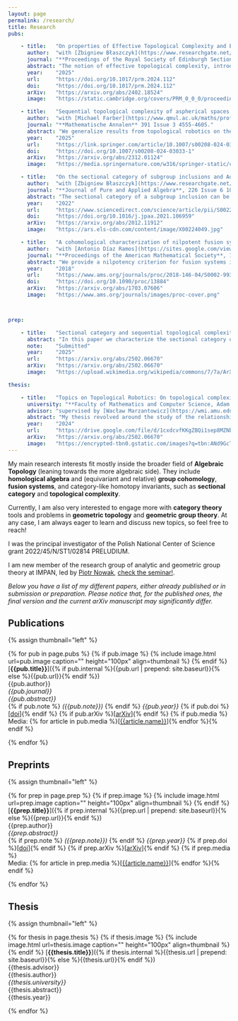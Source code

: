 ```yaml
---
layout: page
permalink: /research/
title: Research
pubs:

    - title:   "On properties of Effective Topological Complexity and Effective Lusternik-Schnirelmann Category"
      author:  "with [Zbigniew Błaszczyk](https://www.researchgate.net/profile/Zbigniew-Blaszczyk) and [Antonio Viruel](https://sites.google.com/view/antonio-viruel/p%C3%A1gina-principal)."
      journal: "**Proceedings of the Royal Society of Edinburgh Section A: Mathematics** (online)."
      abstract: "The notion of effective topological complexity, introduced by Błaszczyk and Kaluba, deals with using group actions in the configuration space in order to reduce the complexity of the motion planning algorithm. In this article we focus on studying several properties of such notion of topological complexity. We introduce a notion of effective LS-category which mimics the behaviour the usual LS-cat has in the non-effective setting. We use it to investigate the relationship between these effective invariants and the orbit map with respect of the group action, and we give numerous examples. Additionally, we investigate non-vanishing criteria based on a cohomological dimension bound of the saturated diagonal."
      year:    "2025"
      url:     "https://doi.org/10.1017/prm.2024.112"
      doi:     "https://doi.org/10.1017/prm.2024.112"
      arXiv:   "https://arxiv.org/abs/2402.18524"
      image:   "https://static.cambridge.org/covers/PRM_0_0_0/proceedings_of%20the%20royal%20society%20of%20edinburgh%20section%20a:%20mathematics.jpg?send-full-size-image=true"

    - title:   "Sequential topological complexity of aspherical spaces and sectional categories of subgroup inclusions"
      author:  "with [Michael Farber](https://www.qmul.ac.uk/maths/profiles/farberm.html), [Stephan Mescher](https://www.researchgate.net/profile/Stephan-Mescher) and [John Oprea](https://www.researchgate.net/profile/John-Oprea)."
      journal: "**Mathematische Annalen** 391 Issue 3 4555-4605."
      abstract: "We generalize results from topological robotics on the topological complexity (TC) of aspherical spaces to sectional categories of fibrations inducing subgroup inclusions on the level of fundamental groups. In doing so, we establish new lower bounds on sequential TCs of aspherical spaces as well as the parametrized TC of epimorphisms. Moreover, we generalize the Costa–Farber canonical class for TC to classes for sequential TCs and explore their properties. We combine them with the results on sequential TCs of aspherical spaces to obtain results on spaces that are not necessarily aspherical."
      year:    "2025"
      url:     "https://link.springer.com/article/10.1007/s00208-024-03033-1"
      doi:     "https://doi.org/10.1007/s00208-024-03033-1"
      arXiv:   "https://arxiv.org/abs/2312.01124"
      image:   "https://media.springernature.com/w316/springer-static/cover-hires/journal/208?as=webp"

    - title:   "On the sectional category of subgroup inclusions and Adamson cohomology theory" 
      author:  "with [Zbigniew Błaszczyk](https://www.researchgate.net/profile/Zbigniew-Blaszczyk) and [José Gabriel Carrasquel-Vera](https://www.researchgate.net/profile/Jose-Carrasquel-Vera)."
      journal: "**Journal of Pure and Applied Algebra**, 226 Issue 6 106959."
      abstract: "The sectional category of a subgroup inclusion can be defined as the sectional category of the corresponding map between Eilenberg--MacLane spaces. We extend a characterization of topological complexity of aspherical spaces given by Farber, Grant, Lupton and Oprea to the context of sectional category of subgroup inclusions and investigate it by means of Adamson cohomology theory."
      year:    "2022"
      url:     "https://www.sciencedirect.com/science/article/pii/S0022404921003005"
      doi:     "https://doi.org/10.1016/j.jpaa.2021.106959"
      arXiv:   "https://arxiv.org/abs/2012.11912"
      image:   "https://ars.els-cdn.com/content/image/X00224049.jpg"

    - title:   "A cohomological characterization of nilpotent fusion systems"
      author:  "with [Antonio Díaz Ramos](https://sites.google.com/view/antonio-diaz-ramos/) and [Antonio Viruel](https://sites.google.com/view/antonio-viruel/p%C3%A1gina-principal)."
      journal: "**Proceedings of the American Mathematical Society**, 146, 1447-1450."
      abstract: "We provide a nilpotency criterion for fusion systems in terms of the vanishing of its cohomology with twisted coefficients."
      year:    "2018"
      url:     "https://www.ams.org/journals/proc/2018-146-04/S0002-9939-2017-13884-2/"
      doi:     "https://doi.org/10.1090/proc/13884"
      arXiv:   "https://arxiv.org/abs/1703.07606"
      image:   "https://www.ams.org/journals/images/proc-cover.png"



prep:

    - title:   "Sectional category and sequential topological complexity of aspherical spaces as A-genus"
      abstract: "In this paper we characterize the sectional category of subgroup inclusions and the r-sequential topological complexity of aspherical spaces of a group G in terms of the A-genus in the sense of Clapp-Puppe and Bartsch for a suitable one-element family of G-spaces A, and we discuss some of the consequences of such characterization, including new ideas about notions of category-like invariants with respect to proper actions of groups."
      note:    "Submitted"
      year:    "2025"
      url:     "https://arxiv.org/abs/2502.06670"
      arXiv:   "https://arxiv.org/abs/2502.06670"
      image:   "https://upload.wikimedia.org/wikipedia/commons/7/7a/ArXiv_logo_2022.png"

thesis:

    - title:   "Topics on Topological Robotics: On topological complexity of Eilenberg-MacLane spaces and effective topological complexity"
      university: "**Faculty of Mathematics and Computer Science, Adam Mickiewicz University in Poznan**"
      advisor: "supervised by [Wacław Marzantowicz](https://wmi.amu.edu.pl/wydzial/pracownicy/waclaw-marzantowicz)"
      abstract: "My thesis revolved around the study of the relationship between different category-like homotopy invariants (mainly sectional category and sequential topological complexity) and groups, through two different and complementary approaches: by studying such invariants of K(G,1)-spaces, and by investigating properties of a certain equivariant version of topological complexity of G-spaces, the effective TC of Błaszczyk and Kaluba. "
      year:    "2024"
      url:     "https://drive.google.com/file/d/1cxdcvfKKgZBQi1sep8MZNbD2Bg4sRPpM/view?usp=drive_link"
      arXiv:   "https://arxiv.org/abs/2502.06670"
      image:   "https://encrypted-tbn0.gstatic.com/images?q=tbn:ANd9GcTvyuH_18BpG2OGrWxQ8pHOFvtiEDtrwbwakA&s"
---
```


My main research interests fit mostly inside the broader field of **Algebraic Topology** (leaning towards the more algebraic side). They include **homological algebra** and (equivariant and relative) **group cohomology**, **fusion systems**, and category-like homotopy invariants, such as **sectional category** and **topological complexity**. 

Currently, I am also very interested to engage more with **category theory** tools and problems in **geometric topology** and **geometric group theory**. At any case, I am always eager to learn and discuss new topics, so feel free to reach!

I was the principal investigator of the Polish National Center of Science grant 2022/45/N/ST1/02814 PRELUDIUM. 

I am new member of the research group of analytic and geometric group theory at IMPAN, led by [Piotr Nowak](https://pnowak.impan.pl/), [check the seminar!](https://sites.google.com/view/group-theory-seminar-at-impan/home).


<em> Below you have a list of my different papers, either already published or in submission or preparation. Please notice that, for the published ones, the final version and the current arXiv manuscript may significantly differ. </em>

## Publications

{% assign thumbnail="left" %}

{% for pub in page.pubs %}
{% if pub.image %}
{% include image.html url=pub.image caption="" height="100px" align=thumbnail %}
{% endif %}
[**{{pub.title}}**]({% if pub.internal %}{{pub.url | prepend: site.baseurl}}{% else %}{{pub.url}}{% endif %})<br />
{{pub.author}}<br />
*{{pub.journal}}*<br />
*{{pub.abstract}}*<br />
{% if pub.note %} *({{pub.note}})*
{% endif %} *{{pub.year}}* {% if pub.doi %}[[doi]({{pub.doi}})]{% endif %} {% if pub.arXiv %}[[arXiv]({{pub.arXiv}})]{% endif %}
{% if pub.media %}<br />Media: {% for article in pub.media %}[[{{article.name}}]({{article.url}})]{% endfor %}{% endif %}

{% endfor %}

## Preprints

{% assign thumbnail="left" %}

{% for prep in page.prep %}
{% if prep.image %}
{% include image.html url=prep.image caption="" height="100px" align=thumbnail %}
{% endif %}
[**{{prep.title}}**]({% if prep.internal %}{{prep.url | prepend: site.baseurl}}{% else %}{{prep.url}}{% endif %})<br />
{{prep.author}}<br />
*{{prep.abstract}}*<br />
{% if prep.note %} *({{prep.note}})*
{% endif %} *{{prep.year}}* {% if prep.doi %}[[doi]({{prep.doi}})]{% endif %} {% if prep.arXiv %}[[arXiv]({{prep.arXiv}})]{% endif %}
{% if prep.media %}<br />Media: {% for article in prep.media %}[[{{article.name}}]({{article.url}})]{% endfor %}{% endif %}

{% endfor %}

## Thesis

{% assign thumbnail="left" %}

{% for thesis in page.thesis %}
{% if thesis.image %}
{% include image.html url=thesis.image caption="" height="100px" align=thumbnail %}
{% endif %}
[**{{thesis.title}}**]({% if thesis.internal %}{{thesis.url | prepend: site.baseurl}}{% else %}{{thesis.url}}{% endif %})<br />
{{thesis.advisor}}<br />
{{thesis.author}}<br />
*{{thesis.university}}*<br />
{{thesis.abstract}}<br />
{{thesis.year}}

{% endfor %}

